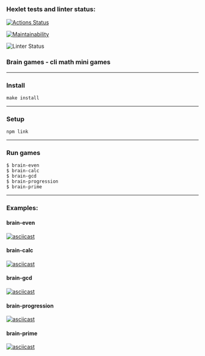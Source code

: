 ### Hexlet tests and linter status:
[![Actions Status](https://github.com/Blazelip/frontend-project-lvl1/workflows/hexlet-check/badge.svg)](https://github.com/Blazelip/frontend-project-lvl1/actions)

[![Maintainability](https://api.codeclimate.com/v1/badges/a99a88d28ad37a79dbf6/maintainability)](https://codeclimate.com/github/Blazelip/frontend-project-lvl1)

![Linter Status](https://github.com/Blazelip/frontend-project-lvl1/actions/workflows/actions-demo.yml/badge.svg)

### Brain games - cli math mini games

--- 

### Install

`make install`

---

### Setup

`npm link`

---

### Run games

```
$ brain-even
$ brain-calc
$ brain-gcd
$ brain-progression
$ brain-prime
```
---

### Examples:

#### brain-even

[![asciicast](https://asciinema.org/a/VnqbhwAoBGUObj0LTFSNZArs4.svg)](https://asciinema.org/a/VnqbhwAoBGUObj0LTFSNZArs4)

#### brain-calc

[![asciicast](https://asciinema.org/a/u3q64gypm8rIFaykvpeJtlFV6.svg)](https://asciinema.org/a/u3q64gypm8rIFaykvpeJtlFV6)

#### brain-gcd

[![asciicast](https://asciinema.org/a/JTdmROon8fIYOougDBeiACE9F.svg)](https://asciinema.org/a/JTdmROon8fIYOougDBeiACE9F)

#### brain-progression

[![asciicast](https://asciinema.org/a/GaVWjv5OwWFglHKR5q8FS45K8.svg)](https://asciinema.org/a/GaVWjv5OwWFglHKR5q8FS45K8)

#### brain-prime

[![asciicast](https://asciinema.org/a/sRByjP7N3hlSUBK91EQoOXAPY.svg)](https://asciinema.org/a/sRByjP7N3hlSUBK91EQoOXAPY)